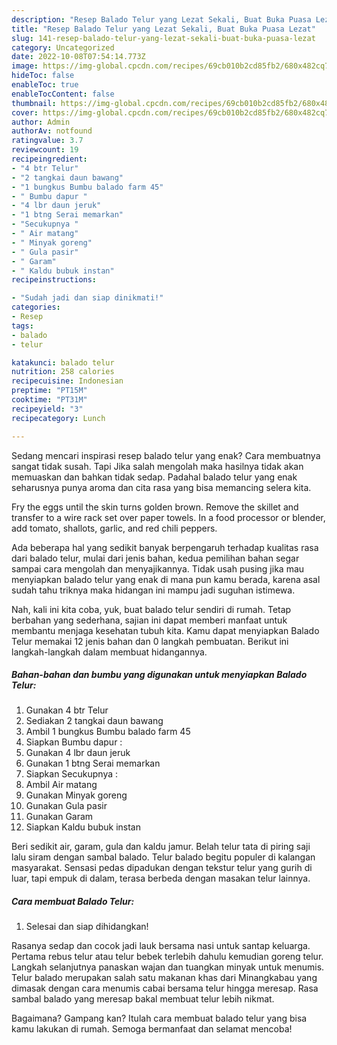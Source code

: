 ```yaml
---
description: "Resep Balado Telur yang Lezat Sekali, Buat Buka Puasa Lezat"
title: "Resep Balado Telur yang Lezat Sekali, Buat Buka Puasa Lezat"
slug: 141-resep-balado-telur-yang-lezat-sekali-buat-buka-puasa-lezat
category: Uncategorized
date: 2022-10-08T07:54:14.773Z
image: https://img-global.cpcdn.com/recipes/69cb010b2cd85fb2/680x482cq70/balado-telur-foto-resep-utama.jpg
hideToc: false
enableToc: true
enableTocContent: false
thumbnail: https://img-global.cpcdn.com/recipes/69cb010b2cd85fb2/680x482cq70/balado-telur-foto-resep-utama.jpg
cover: https://img-global.cpcdn.com/recipes/69cb010b2cd85fb2/680x482cq70/balado-telur-foto-resep-utama.jpg
author: Admin
authorAv: notfound
ratingvalue: 3.7
reviewcount: 19
recipeingredient:
- "4 btr Telur"
- "2 tangkai daun bawang"
- "1 bungkus Bumbu balado farm 45"
- " Bumbu dapur "
- "4 lbr daun jeruk"
- "1 btng Serai memarkan"
- "Secukupnya "
- " Air matang"
- " Minyak goreng"
- " Gula pasir"
- " Garam"
- " Kaldu bubuk instan"
recipeinstructions:

- "Sudah jadi dan siap dinikmati!"
categories:
- Resep
tags:
- balado
- telur

katakunci: balado telur 
nutrition: 258 calories
recipecuisine: Indonesian
preptime: "PT15M"
cooktime: "PT31M"
recipeyield: "3"
recipecategory: Lunch

---
```



Sedang mencari inspirasi resep balado telur yang enak? Cara membuatnya sangat tidak susah. Tapi Jika salah mengolah maka hasilnya tidak akan memuaskan dan bahkan tidak sedap. Padahal balado telur yang enak seharusnya punya aroma dan cita rasa yang bisa memancing selera kita.


Fry the eggs until the skin turns golden brown. Remove the skillet and transfer to a wire rack set over paper towels. In a food processor or blender, add tomato, shallots, garlic, and red chili peppers.

Ada beberapa hal yang sedikit banyak berpengaruh terhadap kualitas rasa dari balado telur, mulai dari jenis bahan, kedua pemilihan bahan segar sampai cara mengolah dan menyajikannya. Tidak usah pusing jika mau menyiapkan balado telur yang enak di mana pun kamu berada, karena asal sudah tahu triknya maka hidangan ini mampu jadi suguhan istimewa.


Nah, kali ini kita coba, yuk, buat balado telur sendiri di rumah. Tetap berbahan yang sederhana, sajian ini dapat memberi manfaat untuk membantu menjaga kesehatan tubuh kita. Kamu dapat menyiapkan Balado Telur memakai 12 jenis bahan dan 0 langkah pembuatan. Berikut ini langkah-langkah dalam membuat hidangannya.

<!--inarticleads1-->

##### Bahan-bahan dan bumbu yang digunakan untuk menyiapkan Balado Telur:

1. Gunakan 4 btr Telur
1. Sediakan 2 tangkai daun bawang
1. Ambil 1 bungkus Bumbu balado farm 45
1. Siapkan  Bumbu dapur :
1. Gunakan 4 lbr daun jeruk
1. Gunakan 1 btng Serai memarkan
1. Siapkan Secukupnya :
1. Ambil  Air matang
1. Gunakan  Minyak goreng
1. Gunakan  Gula pasir
1. Gunakan  Garam
1. Siapkan  Kaldu bubuk instan


Beri sedikit air, garam, gula dan kaldu jamur. Belah telur tata di piring saji lalu siram dengan sambal balado. Telur balado begitu populer di kalangan masyarakat. Sensasi pedas dipadukan dengan tekstur telur yang gurih di luar, tapi empuk di dalam, terasa berbeda dengan masakan telur lainnya. 

<!--inarticleads2-->

##### Cara membuat Balado Telur:


1. Selesai dan siap dihidangkan!

Rasanya sedap dan cocok jadi lauk bersama nasi untuk santap keluarga. Pertama rebus telur atau telur bebek terlebih dahulu kemudian goreng telur. Langkah selanjutnya panaskan wajan dan tuangkan minyak untuk menumis. Telur balado merupakan salah satu makanan khas dari Minangkabau yang dimasak dengan cara menumis cabai bersama telur hingga meresap. Rasa sambal balado yang meresap bakal membuat telur lebih nikmat. 

Bagaimana? Gampang kan? Itulah cara membuat balado telur yang bisa kamu lakukan di rumah. Semoga bermanfaat dan selamat mencoba!
